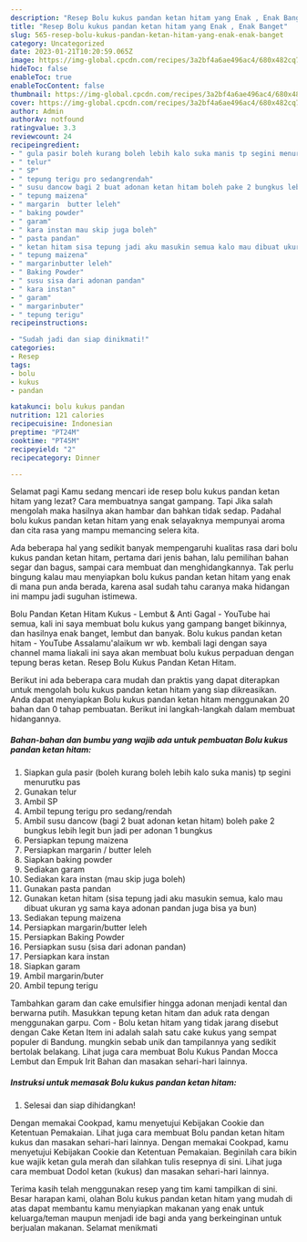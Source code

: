 ```yaml
---
description: "Resep Bolu kukus pandan ketan hitam yang Enak , Enak Banget"
title: "Resep Bolu kukus pandan ketan hitam yang Enak , Enak Banget"
slug: 565-resep-bolu-kukus-pandan-ketan-hitam-yang-enak-enak-banget
category: Uncategorized
date: 2023-01-21T10:20:59.065Z
image: https://img-global.cpcdn.com/recipes/3a2bf4a6ae496ac4/680x482cq70/bolu-kukus-pandan-ketan-hitam-foto-resep-utama.jpg
hideToc: false
enableToc: true
enableTocContent: false
thumbnail: https://img-global.cpcdn.com/recipes/3a2bf4a6ae496ac4/680x482cq70/bolu-kukus-pandan-ketan-hitam-foto-resep-utama.jpg
cover: https://img-global.cpcdn.com/recipes/3a2bf4a6ae496ac4/680x482cq70/bolu-kukus-pandan-ketan-hitam-foto-resep-utama.jpg
author: Admin
authorAv: notfound
ratingvalue: 3.3
reviewcount: 24
recipeingredient:
- " gula pasir boleh kurang boleh lebih kalo suka manis tp segini menurutku pas"
- " telur"
- " SP"
- " tepung terigu pro sedangrendah"
- " susu dancow bagi 2 buat adonan ketan hitam boleh pake 2 bungkus lebih legit bun jadi per adonan 1 bungkus"
- " tepung maizena"
- " margarin  butter leleh"
- " baking powder"
- " garam"
- " kara instan mau skip juga boleh"
- " pasta pandan"
- " ketan hitam sisa tepung jadi aku masukin semua kalo mau dibuat ukuran yg sama kaya adonan pandan juga bisa ya bun"
- " tepung maizena"
- " margarinbutter leleh"
- " Baking Powder"
- " susu sisa dari adonan pandan"
- " kara instan"
- " garam"
- " margarinbuter"
- " tepung terigu"
recipeinstructions:

- "Sudah jadi dan siap dinikmati!"
categories:
- Resep
tags:
- bolu
- kukus
- pandan

katakunci: bolu kukus pandan 
nutrition: 121 calories
recipecuisine: Indonesian
preptime: "PT24M"
cooktime: "PT45M"
recipeyield: "2"
recipecategory: Dinner

---
```



Selamat pagi Kamu sedang mencari ide resep bolu kukus pandan ketan hitam yang lezat? Cara membuatnya sangat gampang. Tapi Jika salah mengolah maka hasilnya akan hambar dan bahkan tidak sedap. Padahal bolu kukus pandan ketan hitam yang enak selayaknya mempunyai aroma dan cita rasa yang mampu memancing selera kita.


Ada beberapa hal yang sedikit banyak mempengaruhi kualitas rasa dari bolu kukus pandan ketan hitam, pertama dari jenis bahan, lalu pemilihan bahan segar dan bagus, sampai cara membuat dan menghidangkannya. Tak perlu bingung kalau mau menyiapkan bolu kukus pandan ketan hitam yang enak di mana pun anda berada, karena asal sudah tahu caranya maka hidangan ini mampu jadi suguhan istimewa.

Bolu Pandan Ketan Hitam Kukus - Lembut &amp; Anti Gagal - YouTube hai semua, kali ini saya membuat bolu kukus yang gampang banget bikinnya, dan hasilnya enak banget, lembut dan banyak. Bolu kukus pandan ketan hitam - YouTube Assalamu&#39;alaikum wr wb. kembali lagi dengan saya channel mama liakali ini saya akan membuat bolu kukus perpaduan dengan tepung beras ketan. Resep Bolu Kukus Pandan Ketan Hitam.


Berikut ini ada beberapa cara mudah dan praktis yang dapat diterapkan untuk mengolah bolu kukus pandan ketan hitam yang siap dikreasikan. Anda dapat menyiapkan Bolu kukus pandan ketan hitam menggunakan 20 bahan dan 0 tahap pembuatan. Berikut ini langkah-langkah dalam membuat hidangannya.

<!--inarticleads1-->

##### Bahan-bahan dan bumbu yang wajib ada untuk pembuatan Bolu kukus pandan ketan hitam:

1. Siapkan  gula pasir (boleh kurang boleh lebih kalo suka manis) tp segini menurutku pas
1. Gunakan  telur
1. Ambil  SP
1. Ambil  tepung terigu pro sedang/rendah
1. Ambil  susu dancow (bagi 2 buat adonan ketan hitam) boleh pake 2 bungkus lebih legit bun jadi per adonan 1 bungkus
1. Persiapkan  tepung maizena
1. Persiapkan  margarin / butter leleh
1. Siapkan  baking powder
1. Sediakan  garam
1. Sediakan  kara instan (mau skip juga boleh)
1. Gunakan  pasta pandan
1. Gunakan  ketan hitam (sisa tepung jadi aku masukin semua, kalo mau dibuat ukuran yg sama kaya adonan pandan juga bisa ya bun)
1. Sediakan  tepung maizena
1. Persiapkan  margarin/butter leleh
1. Persiapkan  Baking Powder
1. Persiapkan  susu (sisa dari adonan pandan)
1. Persiapkan  kara instan
1. Siapkan  garam
1. Ambil  margarin/buter
1. Ambil  tepung terigu


Tambahkan garam dan cake emulsifier hingga adonan menjadi kental dan berwarna putih. Masukkan tepung ketan hitam dan aduk rata dengan menggunakan garpu. Com - Bolu ketan hitam yang tidak jarang disebut dengan Cake Ketan Item ini adalah salah satu cake kukus yang sempat populer di Bandung. mungkin sebab unik dan tampilannya yang sedikit bertolak belakang. Lihat juga cara membuat Bolu Kukus Pandan Mocca Lembut dan Empuk Irit Bahan dan masakan sehari-hari lainnya. 

<!--inarticleads2-->

##### Instruksi untuk memasak Bolu kukus pandan ketan hitam:


1. Selesai dan siap dihidangkan!

Dengan memakai Cookpad, kamu menyetujui Kebijakan Cookie dan Ketentuan Pemakaian. Lihat juga cara membuat Bolu pandan ketan hitam kukus dan masakan sehari-hari lainnya. Dengan memakai Cookpad, kamu menyetujui Kebijakan Cookie dan Ketentuan Pemakaian. Beginilah cara bikin kue wajik ketan gula merah dan silahkan tulis resepnya di sini. Lihat juga cara membuat Dodol ketan (kukus) dan masakan sehari-hari lainnya. 

Terima kasih telah menggunakan resep yang tim kami tampilkan di sini. Besar harapan kami, olahan Bolu kukus pandan ketan hitam yang mudah di atas dapat membantu kamu menyiapkan makanan yang enak untuk keluarga/teman maupun menjadi ide bagi anda yang berkeinginan untuk berjualan makanan. Selamat menikmati
